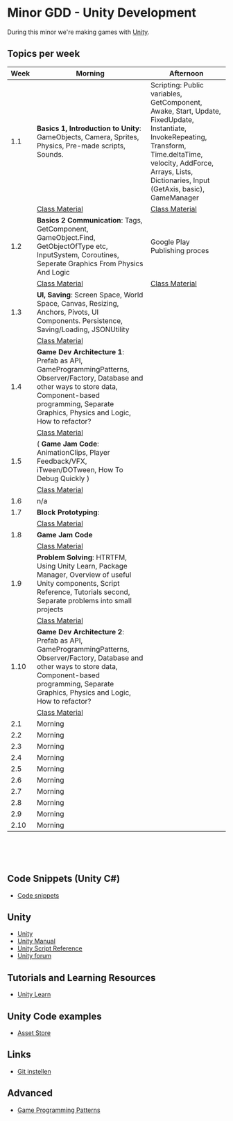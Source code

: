 # Minor GDD - Unity Development


During this minor we're making games with [Unity](https://unity.com/). 


## Topics per week

| Week | Morning | Afternoon | 
|------|---------|----------|
| 1.1 | **Basics 1, Introduction to Unity**: GameObjects, Camera, Sprites, Physics, Pre-made scripts, Sounds. | Scripting: Public variables, GetComponent, Awake, Start, Update, FixedUpdate, Instantiate, InvokeRepeating, Transform, Time.deltaTime, velocity, AddForce, Arrays, Lists, Dictionaries, Input (GetAxis, basic), GameManager
|  | [Class Material](./classes/01_basics1.md)| [Class Material](./classes/01_basics1.md) | 
| 1.2 | **Basics 2 Communication**: Tags, GetComponent, GameObject.Find, GetObjectOfType etc, InputSystem, Coroutines, Seperate Graphics From Physics And Logic  | Google Play Publishing proces |
|  | [Class Material](./classes/02_basics2.md)| [Class Material](./classes/02_basics2.md) | 
| 1.3 | **UI, Saving**:  Screen Space, World Space, Canvas, Resizing, Anchors, Pivots, UI Components. Persistence, Saving/Loading, JSONUtility |  |
|  | [Class Material](./classes/03_UI.md) |  | 
| 1.4 | **Game Dev Architecture 1**: Prefab as API, GameProgrammingPatterns, Observer/Factory, Database and other ways to store data, Component-based programming, Separate Graphics, Physics and Logic, How to refactor? |  |
|  | [Class Material](./classes/04_architecture1.md) |  | 
| 1.5 | ( **Game Jam Code**: AnimationClips, Player Feedback/VFX, iTween/DOTween, How To Debug Quickly ) |  |
|  | [Class Material](./classes/05_8_gamejam.md) |  | 
| 1.6 | n/a |  |
| 1.7 | **Block Prototyping**:  |  |
|  | [Class Material](./classes/07_blockprototyping.md) |  | 
| 1.8 | **Game Jam Code**   |  |
|  | [Class Material](./classes/05_8_gamejam.md) |  | 
| 1.9 | **Problem Solving**: HTRTFM, Using Unity Learn, Package Manager, Overview of useful Unity components, Script Reference, Tutorials second, Separate problems into small projects |  |
|  | [Class Material](./classes/09_problemsolving.md) |  | 
| 1.10 | **Game Dev Architecture 2**: Prefab as API, GameProgrammingPatterns, Observer/Factory, Database and other ways to store data, Component-based programming, Separate Graphics, Physics and Logic, How to refactor? |  |
|  | [Class Material](./classes/10_architecture2.md) |  | 
| 2.1 | Morning |  |
| 2.2 | Morning |  |
| 2.3 | Morning |  |
| 2.4 | Morning |  |
| 2.5 | Morning |  |
| 2.6 | Morning |  |
| 2.7 | Morning |  |
| 2.8 | Morning |  |
| 2.9 | Morning |  |
| 2.10 | Morning |  |

<br>
<br>
<br>

## Code Snippets (Unity C#)

- [Code snippets](./codesnippets.md)

## Unity

- [Unity](https://unity3d.com)
- [Unity Manual](https://docs.unity3d.com/Manual/index.html)
- [Unity Script Reference](https://docs.unity3d.com/ScriptReference/index.html)
- [Unity forum](https://forum.unity.com)

## Tutorials and Learning Resources
- [Unity Learn]()

## Unity Code examples

- [Asset Store]()

## Links

- [Git instellen](https://www.youtube.com/watch?v=HfTXHrWMGVY)

## Advanced

- [Game Programming Patterns](https://gameprogrammingpatterns.com)
